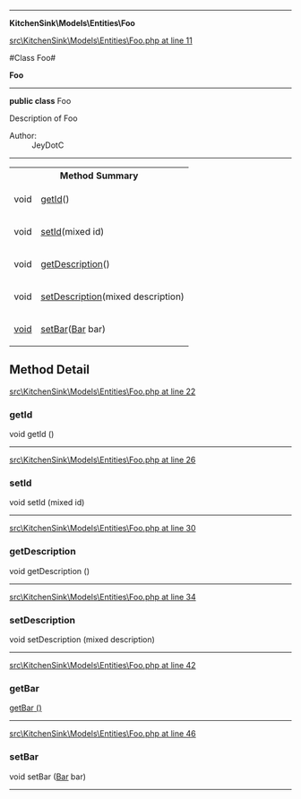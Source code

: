 

- - -

**KitchenSink\Models\Entities\Foo**


<a href="https://github.com/JeyDotC/Hirudo/blob/master/src/KitchenSink/Models/Entities/Foo.php#L11" target='_blank'>src\KitchenSink\Models\Entities\Foo.php at line 11</a>

#Class Foo#

**Foo**




- - -

<p><strong>public  class</strong> <span>Foo</span></p>

<div class="comment" id="overview_description"><p>Description of Foo</p></div>

<dl>
<dt>Author:</dt>
<dd>JeyDotC</dd>
</dl>


<hr />

<table id="summary_method">
<tr><th colspan="2">Method Summary</th></tr>
<tr>
<td><span class='k'></span> <span class='nx'>void</span></td>
<td class="description"><p class="name"><a href="#getid">getId</a>()</p></td>
</tr>
<tr>
<td><span class='k'></span> <span class='nx'>void</span></td>
<td class="description"><p class="name"><a href="#setid">setId</a>(mixed id)</p></td>
</tr>
<tr>
<td><span class='k'></span> <span class='nx'>void</span></td>
<td class="description"><p class="name"><a href="#getdescription">getDescription</a>()</p></td>
</tr>
<tr>
<td><span class='k'></span> <span class='nx'>void</span></td>
<td class="description"><p class="name"><a href="#setdescription">setDescription</a>(mixed description)</p></td>
</tr>
<tr>
<td><span class='k'></span> <span class='nx'><a href='https://github.com/JeyDotC/Hirudo-docs/blob/master/KitchenSink/Models/Entities/Bar.md>Bar</a></span></td>
<td class="description"><p class="name"><a href="#getbar">getBar</a>()</p><p class="description"></p></td>
</tr>
<tr>
<td><span class='k'></span> <span class='nx'>void</span></td>
<td class="description"><p class="name"><a href="#setbar">setBar</a>(<a href="https://github.com/JeyDotC/Hirudo-docs/blob/master/KitchenSink/Models/Entities/Bar.md">Bar</a> bar)</p></td>
</tr>
</table>

<h2 id="detail_method">Method Detail</h2>

<a href="https://github.com/JeyDotC/Hirudo/blob/master/src/KitchenSink/Models/Entities/Foo.php#L22" target='_blank'>src\KitchenSink\Models\Entities\Foo.php at line 22</a>

<h3 id="getId()">getId</h3>
<span class='k'></span> <span class='nx'>void</span> <span class='nf'>getId</span> ()

<div class="details">

</div>

- - -


<a href="https://github.com/JeyDotC/Hirudo/blob/master/src/KitchenSink/Models/Entities/Foo.php#L26" target='_blank'>src\KitchenSink\Models\Entities\Foo.php at line 26</a>

<h3 id="setId()">setId</h3>
<span class='k'></span> <span class='nx'>void</span> <span class='nf'>setId</span> (mixed id)

<div class="details">

</div>

- - -


<a href="https://github.com/JeyDotC/Hirudo/blob/master/src/KitchenSink/Models/Entities/Foo.php#L30" target='_blank'>src\KitchenSink\Models\Entities\Foo.php at line 30</a>

<h3 id="getDescription()">getDescription</h3>
<span class='k'></span> <span class='nx'>void</span> <span class='nf'>getDescription</span> ()

<div class="details">

</div>

- - -


<a href="https://github.com/JeyDotC/Hirudo/blob/master/src/KitchenSink/Models/Entities/Foo.php#L34" target='_blank'>src\KitchenSink\Models\Entities\Foo.php at line 34</a>

<h3 id="setDescription()">setDescription</h3>
<span class='k'></span> <span class='nx'>void</span> <span class='nf'>setDescription</span> (mixed description)

<div class="details">

</div>

- - -


<a href="https://github.com/JeyDotC/Hirudo/blob/master/src/KitchenSink/Models/Entities/Foo.php#L42" target='_blank'>src\KitchenSink\Models\Entities\Foo.php at line 42</a>

<h3 id="getBar()">getBar</h3>
<span class='k'></span> <span class='nx'><a href='https://github.com/JeyDotC/Hirudo-docs/blob/master/KitchenSink/Models/Entities/Bar.md>Bar</a></span> <span class='nf'>getBar</span> ()

<div class="details">
<p></p>
</div>

- - -


<a href="https://github.com/JeyDotC/Hirudo/blob/master/src/KitchenSink/Models/Entities/Foo.php#L46" target='_blank'>src\KitchenSink\Models\Entities\Foo.php at line 46</a>

<h3 id="setBar()">setBar</h3>
<span class='k'></span> <span class='nx'>void</span> <span class='nf'>setBar</span> (<a href="https://github.com/JeyDotC/Hirudo-docs/blob/master/KitchenSink/Models/Entities/Bar.md">Bar</a> bar)

<div class="details">

</div>

- - -

